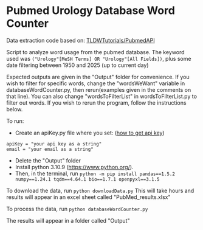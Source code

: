 # Pubmed Urology Database Word Counter

Data extraction code based on: [TLDWTutorials/PubmedAPI](https://github.com/TLDWTutorials/PubmedAPI)

Script to analyze word usage from the pubmed database. The keyword used was `("Urology"[MeSH Terms] OR "Urology"[All Fields])`, plus some date filtering between 1950 and 2025 (up to current day)

Expected outputs are given in the "Output" folder for convenience.
If you wish to filter for specific words, change the "wordsWeWant" variable in databaseWordCounter.py, then rerun(examples given in the comments on that line). You can also change "wordsToFilterList" in wordsToFilterList.py to filter out words.
If you wish to rerun the program, follow the instructions below.

To run:

- Create an apiKey.py file where you set: ([how to get api key](https://support.nlm.nih.gov/knowledgebase/article/KA-05317/en-us))

```
apiKey = "your api key as a string"
email = "your email as a string"
```

- Delete the "Output" folder
- Install python 3.10.9 (https://www.python.org/).
- Then, in the terminal, run
  `python -m pip install pandas==1.5.2 numpy==1.24.1 tqdm==4.64.1 bio==1.7.1 openpyxl==3.1.5`

To download the data, run `python downloadData.py`
This will take hours and results will appear in an excel sheet called "PubMed_results.xlsx"

To process the data, run `python databaseWordCounter.py`

The results will appear in a folder called "Output"
